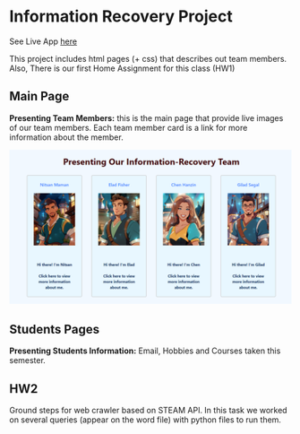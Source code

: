 # Information Recovery Project

See Live App [here](https://gilseg10.github.io/Information-recovery-class/main.html)

This project includes html pages (+ css) that describes out team members. Also, There is our first Home Assignment for this class (HW1)

## Main Page
**Presenting Team Members:** this is the main page that provide live images of our team members. Each team member card is a link for more information about the member.

<img src="images/mainPage.png" alt="App Starts" width="700">

## Students Pages
**Presenting Students Information:** Email, Hobbies and Courses taken this semester.

## HW2
Ground steps for web crawler based on STEAM API. In this task we worked on several queries (appear on the word file) with python files to run them.


